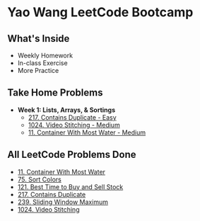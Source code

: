 # **Yao Wang LeetCode Bootcamp**
## **What's Inside**
* Weekly Homework
* In-class Exercise
* More Practice

## **Take Home Problems**
* **Week 1: Lists, Arrays, & Sortings**
  * [217. Contains Duplicate - Easy](https://github.com/wwwy120/Yao-Wang-LeetCode-BootCamp/blob/main/Week%201-Lists%2C%20Arrays%2C%20Sortings/Homework/217.%20Contains%20Duplicate.py)
  * [1024. Video Stitching - Medium](https://github.com/wwwy120/Yao-Wang-LeetCode-BootCamp/blob/main/Week%201-Lists%2C%20Arrays%2C%20Sortings/Homework/1024.%20Video%20Stitching.py)
  * [11. Container With Most Water - Medium](https://github.com/wwwy120/Yao-Wang-LeetCode-BootCamp/blob/main/Week%201-Lists%2C%20Arrays%2C%20Sortings/Homework/11.%20Container%20With%20Most%20Water.py)

## **All LeetCode Problems Done**
* [11. Container With Most Water](https://github.com/wwwy120/Yao-Wang-LeetCode-BootCamp/blob/main/Week%201-Lists%2C%20Arrays%2C%20Sortings/Homework/11.%20Container%20With%20Most%20Water.py)
* [75. Sort Colors](https://github.com/wwwy120/Yao-Wang-LeetCode-BootCamp/blob/main/Week%201-Lists%2C%20Arrays%2C%20Sortings/In-class%20Exercise/75.%20Sort%20Colors.py)
* [121. Best Time to Buy and Sell Stock](https://github.com/wwwy120/Yao-Wang-LeetCode-BootCamp/blob/main/Week%201-Lists%2C%20Arrays%2C%20Sortings/In-class%20Exercise/121.%20Best%20Time%20to%20Buy%20and%20Sell%20Stock.py)
* [217. Contains Duplicate](https://github.com/wwwy120/Yao-Wang-LeetCode-BootCamp/blob/main/Week%201-Lists%2C%20Arrays%2C%20Sortings/Homework/217.%20Contains%20Duplicate.py)
* [239. Sliding Window Maximum](https://github.com/wwwy120/Yao-Wang-LeetCode-BootCamp/blob/main/Week%201-Lists%2C%20Arrays%2C%20Sortings/In-class%20Exercise/239.%20Sliding%20Window%20Maximum.py)
* [1024. Video Stitching](https://github.com/wwwy120/Yao-Wang-LeetCode-BootCamp/blob/main/Week%201-Lists%2C%20Arrays%2C%20Sortings/Homework/1024.%20Video%20Stitching.py)
